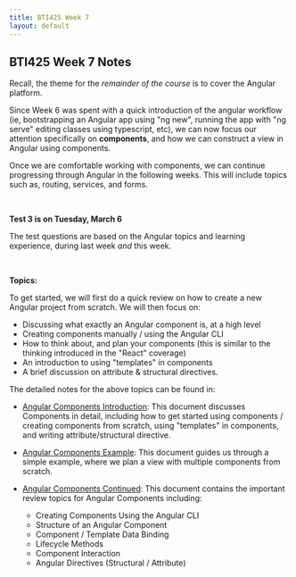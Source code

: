 ```yaml
---
title: BTI425 Week 7
layout: default
---
```


## BTI425 Week 7 Notes

Recall, the theme for the *remainder of the course* is to cover the Angular platform.  

Since Week 6 was spent with a quick introduction of the angular workflow (ie, bootstrapping an Angular app using "ng new", running the app with "ng serve" editing classes using typescript, etc), we can now focus our attention specifically on **components**, and how we can construct a view in Angular using components.

Once we are comfortable working with components, we can continue progressing through Angular in the following weeks.  This will include topics such as, routing, services, and forms.

<br>

**Test 3 is on Tuesday, March 6**

The test questions are based on the Angular topics and learning experience, during last week *and* this week. 

<br>

**Topics:**

To get started, we will first do a quick review on how to create a new Angular project from scratch.  We will then focus on:

* Discussing what exactly an Angular component is, at a high level
* Creating components manually / using the Angular CLI
* How to think about, and plan your components (this is similar to the thinking introduced in the "React" coverage)
* An introduction to using "templates" in components
* A brief discussion on attribute &amp; structural directives.

The detailed notes for the above topics can be found in:

* [Angular Components Introduction](angular-components-intro): This document discusses Components in detail, including how to get started using components / creating components from scratch, using "templates" in components, and writing attribute/structural directive.

* [Angular Components Example](angular-components-example): This document guides us through a simple example, where we plan a view with multiple components from scratch.

* [Angular Components Continued](angular-components-more): This document contains the important review topics for Angular Components including:

  * Creating Components Using the Angular CLI
  * Structure of an Angular Component
  * Component / Template Data Binding
  * Lifecycle Methods
  * Component Interaction
  * Angular Directives (Structural / Attribute)

<br>
